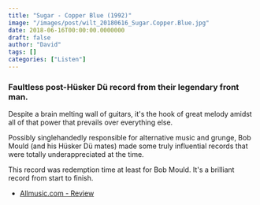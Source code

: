```yaml
---
title: "Sugar - Copper Blue (1992)"
image: "/images/post/wilt_20180616_Sugar.Copper.Blue.jpg"
date: 2018-06-16T00:00:00.0000000
draft: false
author: "David"
tags: []
categories: ["Listen"]
---
```

### Faultless post-Hüsker Dü record from their legendary front man.  
  
Despite a brain melting wall of guitars, it's the hook of great melody amidst all of that power that prevails over everything else.  
  
Possibly singlehandedly responsible for alternative music and grunge, Bob Mould (and his Hüsker Dü mates) made some truly influential records that were totally underappreciated at the time.  
  
This record was redemption time at least for Bob Mould. It's a brilliant record from start to finish.

-  [Allmusic.com - Review](https://www.allmusic.com/album/copper-blue-mw0000081823)